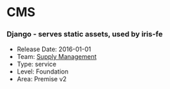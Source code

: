 # CMS
### Django - serves static assets, used by iris-fe
* Release Date: 2016-01-01
* Team: [Supply Management](./../teams/supply.md)
* Type: service
* Level: Foundation
* Area: Premise v2
